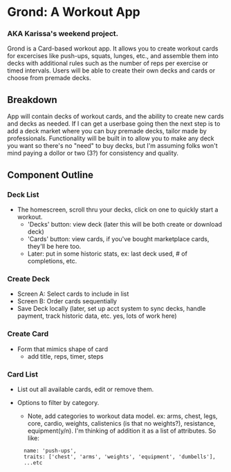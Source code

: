 # Grond: A Workout App
### AKA Karissa's weekend project.

Grond is a Card-based workout app. It allows you to create workout cards for excercises like push-ups, squats, lunges, etc., and assemble them into decks with additional rules such as the number of reps per exercise or timed intervals. Users will be able to create their own decks and cards or choose from premade decks.

## Breakdown

App will contain decks of workout cards, and the ability to create new cards and decks as needed. If I can get a userbase going then the next step is to add a deck market where you can buy premade decks, tailor made by professionals. Functionality will be built in to allow you to make any deck you want so there's no "need" to buy decks, but I'm assuming folks won't mind paying a dollor or two (3?) for consistency and quality.

## Component Outline

### Deck List

- The homescreen, scroll thru your decks, click on one to quickly start a workout.
  - 'Decks' button: view deck (later this will be both create or download deck)
  - 'Cards' button: view cards, if you've bought marketplace cards, they'll be here too.
  - Later: put in some historic stats, ex: last deck used, # of completions, etc.

### Create Deck

- Screen A: Select cards to include in list
- Screen B: Order cards sequentially
- Save Deck locally (later, set up acct system to sync decks, handle payment, track historic data, etc. yes, lots of work here)

### Create Card
- Form that mimics shape of card
  - add title, reps, timer, steps

### Card List

- List out all available cards, edit or remove them.
- Options to filter by category.
  - Note, add categories to workout data model. ex: arms, chest, legs, core, cardio, weights, calistenics (is that no weights?), resistance, equipment(y/n). I'm thinking of addition it as a list of attributes. So like:

  ```
    name: 'push-ups',
    traits: ['chest', 'arms', 'weights', 'equipment', 'dumbells'],
    ...etc
  ```


